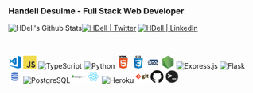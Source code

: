 ### Handell Desulme - Full Stack Web Developer

<!--
**HDell/HDell** is a ✨ _special_ ✨ repository because its `README.md` (this file) appears on your GitHub profile.

Here are some ideas to get you started:

- 🔭 I’m currently working on ...
- 🌱 I’m currently learning ...
- 👯 I’m looking to collaborate on ...
- 🤔 I’m looking for help with ...
- 💬 Ask me about ...
- 📫 How to reach me: ...
- 😄 Pronouns: ...
- ⚡ Fun fact: ...
-->

<img align="left" alt="HDell's Github Stats" src="https://github-readme-stats.vercel.app/api?username=HDell&show_icons=true&hide_border=true" />

[<img alt="HDell | Twitter" width="22px" src="https://cdn.jsdelivr.net/npm/simple-icons@v3/icons/twitter.svg" />][twitter]
[<img alt="HDell | LinkedIn" width="22px" src="https://cdn.jsdelivr.net/npm/simple-icons@v3/icons/linkedin.svg" />][linkedin]

<br/><br/>
<img alt="Visual Studio Code" width="26px" src="https://raw.githubusercontent.com/github/explore/80688e429a7d4ef2fca1e82350fe8e3517d3494d/topics/visual-studio-code/visual-studio-code.png" />
<img alt="JavaScript" width="26px" src="https://raw.githubusercontent.com/github/explore/80688e429a7d4ef2fca1e82350fe8e3517d3494d/topics/javascript/javascript.png" />
<img alt="TypeScript" width="26px" src="https://raw.githubusercontent.com/remojansen/logo.ts/master/ts.jpg" />
<img alt="Python" width="26px" src="https://raw.githubusercontent.com/jalbertsr/logo-badge-images/master/img/rsz_python.png" />
<img alt="HTML5" width="26px" src="https://raw.githubusercontent.com/github/explore/80688e429a7d4ef2fca1e82350fe8e3517d3494d/topics/html/html.png" />
<img alt="CSS3" width="26px" src="https://raw.githubusercontent.com/github/explore/80688e429a7d4ef2fca1e82350fe8e3517d3494d/topics/css/css.png" />
<img alt="Less" width="26px" src="https://raw.githubusercontent.com/github/explore/80688e429a7d4ef2fca1e82350fe8e3517d3494d/topics/less/less.png" />
<img alt="Node.js" width="26px" src="https://raw.githubusercontent.com/github/explore/80688e429a7d4ef2fca1e82350fe8e3517d3494d/topics/nodejs/nodejs.png" />
<img alt="Express.js" width="26px" src="https://raw.githubusercontent.com/MarioTerron/logo-images/master/logos/expressjs.png" />
<img alt="Flask" width="26px" src="https://raw.githubusercontent.com/jalbertsr/logo-badge-images/master/img/rsz_flask.png" />
<img alt="SQL" width="26px" src="https://raw.githubusercontent.com/github/explore/80688e429a7d4ef2fca1e82350fe8e3517d3494d/topics/sql/sql.png" />
<img alt="PostgreSQL" width="26px" src="https://raw.githubusercontent.com/jalbertsr/logo-badge-images/master/img/rsz_postgresql.png" />
<img alt="MongoDB" width="26px" src="https://raw.githubusercontent.com/github/explore/80688e429a7d4ef2fca1e82350fe8e3517d3494d/topics/mongodb/mongodb.png" />
<img alt="React" width="26px" src="https://raw.githubusercontent.com/github/explore/80688e429a7d4ef2fca1e82350fe8e3517d3494d/topics/react/react.png" />
<img alt="Heroku" width="26px" src="https://raw.githubusercontent.com/jalbertsr/logo-badge-images/master/img/rsz_heroku.png" />
<img alt="Git" width="26px" src="https://raw.githubusercontent.com/github/explore/80688e429a7d4ef2fca1e82350fe8e3517d3494d/topics/git/git.png" />
<img alt="GitHub" width="26px" src="https://raw.githubusercontent.com/github/explore/78df643247d429f6cc873026c0622819ad797942/topics/github/github.png" />
<img alt="Terminal" width="26px" src="https://raw.githubusercontent.com/github/explore/80688e429a7d4ef2fca1e82350fe8e3517d3494d/topics/terminal/terminal.png" />

[twitter]: https://twitter.com/handelljd
[linkedin]: https://www.linkedin.com/in/handelld
